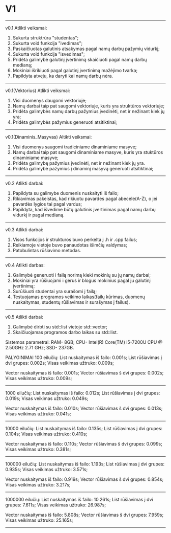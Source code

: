 # V1
--------------
v0.1 Atlikti veiksmai:

1. Sukurta struktrūra "studentas";
2. Sukurta void funkcija "ivedimas";
3. Paskaičiuotas galutinis atsakymas pagal namų darbų pažymių vidurkį;
4. Sukurta void funkcija "isvedimas";
5. Pridėta galimybė galutinį įvertinimą skaičiuoti pagal namų darbų medianą;
6. Mokiniai išrikiuoti pagal galutinį įvertinimą mažėjimo tvarka;
7. Papildyta atveju, ka daryti kai namų darbų nėra.
----------------------------------
v0.1(Vektorius) Atlikti veiksmai:

1. Visi duomenys daugomi vektoriuje;
2. Namų darbai taip pat saugomi vektoriuje, kuris yra struktūros vektoriuje;
3. Pridėta galimybės namų darbų pažymius įvedinėti, net ir nežinant kiek jų yra;
4. Pridėta galimybės pažymius generuoti atsitiktinai;
------------------
v0.1(Dinaminis_Masyvas) Altikti veiksmai:

1. Visi duomenys saugomi tradiciniame dinaminiame masyve;
2. Namų darbai taip pat saugomi dinaminiame masyve, kuris yra stuktūros dinaminiame masyve;
3. Pridėta galimybę pažymius įvedinėti, net ir nežinant kiek jų yra.
4. Pridėta galimybė pažymius į dinaminį masyvą generuoti atsitiktinai;
------------------------
v0.2 Atlikti darbai:

1. Papildyta su galimybe duomenis nuskaityti iš failo;
2. Rikiavimas pakeistas, kad rikiuotu pavardes pagal abecele(A-Z), o jei pavardės lygios tai pagal vardus;
3. Papildyta, kad išvedime būtų galutinis įvertinimas pagal namų darbų vidurkį ir pagal medianą.
-------------------------
v0.3 Atlikti darbai:
1. Visos funkcijos ir strukturos buvo perkelta į .h ir .cpp failus;
2. Reikiamoje vietoje buvo panaudotas išimčių valdymas;
3. Patobulintas rūšiavimo metodas.
-----------------------
v0.4 Atlikti darbas:
1. Galimybė generuoti i failą norimą kieki mokinių su jų namų darbai;
2. Mokiniai yra rūšiuojami i gerus ir blogus mokinius pagal ju galutinį įvertinimą;
3. Surūšiuoti studentai yra surašomi į failą;
4. Testuojamas programos veikimo laikas(failų kūrimas, duomenų nuskaitymas, studentų rūšiavimas ir surašymas į failus).
------------------------
v0.5 Atlikti darbai:
1. Galimybė dirbti su std::list vietoje std::vector;
2. Skaičiuojamas programos darbo laikas su std::list.

Sistemos parametrai:
RAM- 8GB;
CPU- Intel(R) Core(TM) i5-7200U CPU @ 2.50GHz   2.71 GHz;
SSD- 237GB.

PALYGINIMAI
100 eilučių:
List nuskaitymas iš failo:      0.001s;
List rūšiavimas į dvi grupes:   0.002s;
Visas veikimas užtruko:         0.009s;

Vector nuskaitymas iš failo:    0.001s;
Vector rūšiavimas š dvi grupes: 0.002s;
Visas veikimas užtruko:         0.009s;

*****************
1000 eilučių:
List nuskaitymas iš failo:      0.012s;
List rūšiavimas į dvi grupes:   0.019s;
Visas veikimas užtruko:         0.049s;

Vector nuskaitymas iš failo:    0.010s;
Vector rūšiavimas š dvi grupes: 0.013s;
Visas veikimas užtruko:         0.041s;
*****************
10000 eilučių:
List nuskaitymas iš failo:      0.135s;
List rūšiavimas į dvi grupes:   0.104s;
Visas veikimas užtruko:         0.410s;

Vector nuskaitymas iš failo:    0.110s;
Vector rūšiavimas š dvi grupes: 0.099s;
Visas veikimas užtruko:         0.381s;
*****************
100000 eilučių:
List nuskaitymas iš failo:      1.193s;
List rūšiavimas į dvi grupes:   0.935s;
Visas veikimas užtruko:         3.571s;

Vector nuskaitymas iš failo:    0.919s;
Vector rūšiavimas š dvi grupes: 0.854s;
Visas veikimas užtruko:         3.217s;
*****************
1000000 eilučių:
List nuskaitymas iš failo:      10.261s;
List rūšiavimas į dvi grupes:   7.611s;
Visas veikimas užtruko:         26.987s;

Vector nuskaitymas iš failo:    5.808s;
Vector rūšiavimas š dvi grupes: 7.959s;
Visas veikimas užtruko:         25.165s;
*****************
